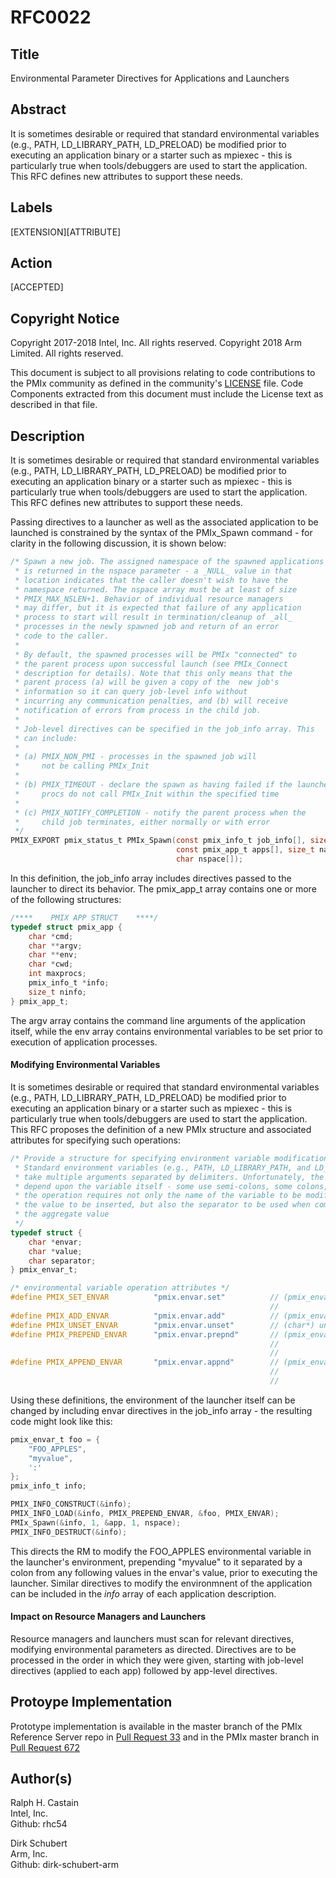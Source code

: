 # RFC0022

## Title
Environmental Parameter Directives for Applications and Launchers

## Abstract
It is sometimes desirable or required that standard environmental variables (e.g., PATH, LD_LIBRARY_PATH, LD_PRELOAD) be modified prior to executing an application binary or a starter such as mpiexec - this is particularly true when tools/debuggers are used to start the application. This RFC defines new attributes to support these needs.

## Labels
[EXTENSION][ATTRIBUTE]


## Action
[ACCEPTED]

## Copyright Notice
Copyright 2017-2018 Intel, Inc. All rights reserved.
Copyright 2018      Arm Limited. All rights reserved.

This document is subject to all provisions relating to code contributions to the PMIx community as defined in the community's [LICENSE](https://github.com/pmix/RFCs/tree/master/LICENSE) file. Code Components extracted from this document must include the License text as described in that file.

## Description
It is sometimes desirable or required that standard environmental variables (e.g., PATH, LD_LIBRARY_PATH, LD_PRELOAD) be modified prior to executing an application binary or a starter such as mpiexec - this is particularly true when tools/debuggers are used to start the application. This RFC defines new attributes to support these needs.

Passing directives to a launcher as well as the associated application to be launched is constrained by the syntax of the PMIx\_Spawn command - for clarity in the following discussion, it is shown below:
```c
/* Spawn a new job. The assigned namespace of the spawned applications
 * is returned in the nspace parameter - a _NULL_ value in that
 * location indicates that the caller doesn't wish to have the
 * namespace returned. The nspace array must be at least of size
 * PMIX_MAX_NSLEN+1. Behavior of individual resource managers
 * may differ, but it is expected that failure of any application
 * process to start will result in termination/cleanup of _all_
 * processes in the newly spawned job and return of an error
 * code to the caller.
 *
 * By default, the spawned processes will be PMIx "connected" to
 * the parent process upon successful launch (see PMIx_Connect
 * description for details). Note that this only means that the
 * parent process (a) will be given a copy of the  new job's
 * information so it can query job-level info without
 * incurring any communication penalties, and (b) will receive
 * notification of errors from process in the child job.
 *
 * Job-level directives can be specified in the job_info array. This
 * can include:
 *
 * (a) PMIX_NON_PMI - processes in the spawned job will
 *     not be calling PMIx_Init
 *
 * (b) PMIX_TIMEOUT - declare the spawn as having failed if the launched
 *     procs do not call PMIx_Init within the specified time
 *
 * (c) PMIX_NOTIFY_COMPLETION - notify the parent process when the
 *     child job terminates, either normally or with error
 */
PMIX_EXPORT pmix_status_t PMIx_Spawn(const pmix_info_t job_info[], size_t ninfo,
                                     const pmix_app_t apps[], size_t napps,
                                     char nspace[]);
```
In this definition, the job\_info array includes directives passed to the launcher to direct its behavior. The pmix\_app\_t array contains one or more of the following structures:
```c
/****    PMIX APP STRUCT    ****/
typedef struct pmix_app {
    char *cmd;
    char **argv;
    char **env;
    char *cwd;
    int maxprocs;
    pmix_info_t *info;
    size_t ninfo;
} pmix_app_t;
```
The argv array contains the command line arguments of the application itself, while the env array contains environmental variables to be set prior to execution of application processes.

#### Modifying Environmental Variables
It is sometimes desirable or required that standard environmental variables (e.g., PATH, LD\_LIBRARY\_PATH, LD\_PRELOAD) be modified prior to executing an application binary or a starter such as mpiexec - this is particularly true when tools/debuggers are used to start the application. This RFC proposes the definition of a new PMIx structure and associated attributes for specifying such operations:
```c
/* Provide a structure for specifying environment variable modifications
 * Standard environment variables (e.g., PATH, LD_LIBRARY_PATH, and LD_PRELOAD)
 * take multiple arguments separated by delimiters. Unfortunately, the delimiters
 * depend upon the variable itself - some use semi-colons, some colons, etc. Thus,
 * the operation requires not only the name of the variable to be modified and
 * the value to be inserted, but also the separator to be used when composing
 * the aggregate value
 */
typedef struct {
    char *envar;
    char *value;
    char separator;
} pmix_envar_t;

/* environmental variable operation attributes */
#define PMIX_SET_ENVAR          "pmix.envar.set"          // (pmix_envar_t*) set the envar to the given value,
                                                          //                 overwriting any pre-existing one
#define PMIX_ADD_ENVAR          "pmix.envar.add"          // (pmix_envar_t*) add envar, but do not overwrite any existing one
#define PMIX_UNSET_ENVAR        "pmix.envar.unset"        // (char*) unset the envar, if present
#define PMIX_PREPEND_ENVAR      "pmix.envar.prepnd"       // (pmix_envar_t*) prepend the given value to the
                                                          //                 specified envar using the separator
                                                          //                 character, creating the envar if it doesn't already exist
#define PMIX_APPEND_ENVAR       "pmix.envar.appnd"        // (pmix_envar_t*) append the given value to the specified
                                                          //                 envar using the separator character,
                                                          //                 creating the envar if it doesn't already exist
```
Using these definitions, the environment of the launcher itself can be changed by including envar directives in the job\_info array - the resulting code might look like this:
```c
pmix_envar_t foo = {
    "FOO_APPLES",
    "myvalue",
    ':'
};
pmix_info_t info;

PMIX_INFO_CONSTRUCT(&info);
PMIX_INFO_LOAD(&info, PMIX_PREPEND_ENVAR, &foo, PMIX_ENVAR);
PMIx_Spawn(&info, 1, &app, 1, nspace);
PMIX_INFO_DESTRUCT(&info);
```
This directs the RM to modify the FOO\_APPLES environmental variable in the launcher's environment, prepending "myvalue" to it separated by a colon from any following values in the envar's value, prior to executing the launcher. Similar directives to modify the environmnent of the application can be included in the _info_ array of each application description.

#### Impact on Resource Managers and Launchers
Resource managers and launchers must scan for relevant directives, modifying environmental parameters as directed. Directives are to be processed in the order in which they were given, starting with job-level directives (applied to each app) followed by app-level directives.


## Protoype Implementation
Prototype implementation is available in the master branch of the PMIx Reference Server repo in [Pull Request 33](https://github.com/pmix/pmix-reference-server/pull/33) and in the PMIx master branch in [Pull Request 672](https://github.com/pmix/pmix/pull/672)

## Author(s)
Ralph H. Castain   
Intel, Inc.   
Github: rhc54   

Dirk Schubert   
Arm, Inc.   
Github: dirk-schubert-arm   
